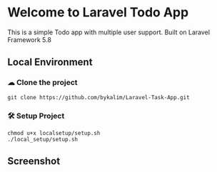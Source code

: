 # Welcome to Laravel Todo App

This is a simple Todo app with multiple user support. Built on Laravel Framework 5.8

## Local Environment

### ☁ Clone the project 
```
git clone https://github.com/bykalim/Laravel-Task-App.git 
```

### 🛠 Setup Project
```
chmod u+x localsetup/setup.sh
./local_setup/setup.sh 
```

## Screenshot